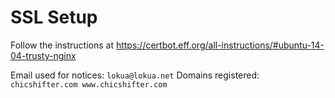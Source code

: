 # SSL Setup

Follow the instructions at
https://certbot.eff.org/all-instructions/#ubuntu-14-04-trusty-nginx

Email used for notices: `lokua@lokua.net`
Domains registered: `chicshifter.com www.chicshifter.com`
